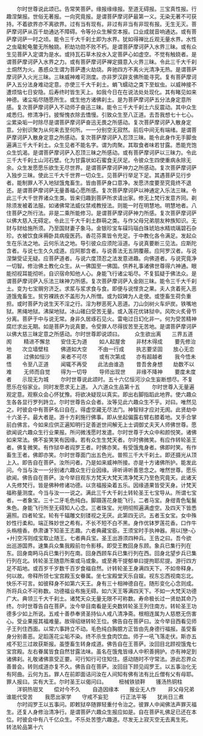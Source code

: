 <!-- { "loadSidebar": true } -->
　　尔时世尊说此颂已。告常笑菩萨。缘报缘缘报。至道无碍报。三宝真性报。行趣涅槃报。世俗无著报。一向究竟报。是谓菩萨摩诃萨最第一义。无染无著不可获持。不着欲界亦不离欲界。过有当有现有。非过有非当有非现有报。无生无灭。菩萨摩诃萨从百千劫通达不障碍。令等分众生解空本报。口业成就音响通达。或有菩萨摩诃萨一时之顷。能令三千大千刹土即为水界。犹如得禅比丘观无量水界。水性之虫鼋鮀龟鳖无所触娆。积劫功勋不败不朽。是谓菩萨摩诃萨入水界三昧。或有众生见菩萨入定谓为是水。或持瓦石草木投水入定菩萨心如虚空。不觉有触娆者。是谓菩萨摩诃萨入水界之力。或有菩萨摩诃萨禅定摄意入火界三昧。令此三千大千刹土烔然为火。愚惑众生谓为菩萨遭火劫烧。奔驰四方不离火光清净无热。是谓菩萨摩诃萨入火光三昧。三昧威神难可测度。亦非罗汉辟支佛所能寻究。复有菩萨摩诃萨入五分法身难动定意。亦使三千大千刹土。蜎飞蠕动之类下至蚁虫。以威神接不遭烦恼七日安隐。后寿终时皆生天上。如我今日在在说法处处现化。其有睹见如来神德。诸尘垢尽随愿所生。或生他方诸佛刹土。是为菩萨摩诃萨五分法身定意所感。复次菩萨摩诃萨入不动师子奋迅三昧。能令三千大千刹土六反震动。其中众生咸悉归。修清净行。披惭愧衣除去憍慢。引致众生至八正道。去吾我想七十七心。尘累染垢一时除尽是谓菩萨摩诃萨奋迅无畏之所感动。复次菩萨摩诃萨入散身定意。分别识聚为从何来去至何所。一一分别空无寂然。前后中间无有端绪。是谓菩萨摩诃萨入散身定意之所感动。复次菩萨摩诃萨入忍顶三昧。能令此身作无手脚虫遍满三千大千刹土。众生见者不能名字。谓为肉聚。其取食者味若甘露。悉能充饱众生饥渴。是谓菩萨摩诃萨入忍顶三昧之所感动。或有菩萨摩诃萨以三昧力。令此三千大千刹土山河石壁。化为甘露状如石蜜食无厌足。令彼众生四使重病永除无余。众生发愿愿乐欲生无尽世界。是谓菩萨摩诃萨神力之所感动。复次菩萨摩诃萨入独步三昧。使此三千大千世界一切众生。见菩萨行举足下足。其遇菩萨见行步者。能制罪人不入地狱饿鬼畜生。皆由菩萨身口意净。发愿济度要至究竟终不退还。是谓菩萨摩诃萨无量善福心愿所感。复次菩萨摩诃萨以神通定入乐法三昧。令此三千大千世界诸众生类。皆来归趣到菩萨所求请出家。修无上梵行发意齐同。剃除须发被着法服。如诸佛常法威仪禁戒教授法。则能一时在明慧地。明慧地者。八住菩萨之所行法。非是二乘所能修习。是谓菩萨摩诃萨神力所感。复次菩萨摩诃萨以佛大慈入无碍定。令此三千大千刹土群萌之类。与作父母兄弟朋友种族知识。无财与财给施所须。乃至国财妻子象马。金银珍宝车磲玛瑙白珠琥珀水精琉璃碧石杂珍。衣被饮食床褥卧具病瘦医药。香花芬熏皆令充足。于中教化各令满足。发起众生在乐法之地。云何乐法之地。导引彼众应须陀洹道。与说真要断三见法。应斯陀含者。与说七生久久成道。应阿那含者。与说善法无五阴覆蔽。应阿罗汉者。与说涅槃受证无疑。应菩萨道者。与说六度顶忍之法发意进趣。向佛道者。与说究竟净一切智。修治佛土教化众生。从一佛国至一佛国。供养礼事诸佛世尊得六神通。眼能彻视耳能彻听。自识宿命知他人心。身能飞行诸尘垢尽。不复狐疑于佛法众。是谓菩萨摩诃萨入乐法三昧神力所感。复次菩萨摩诃萨入金刚三昧。能令三千大千刹土。变为七宝赒穷济乏。求浆与浆求食与食。即便与说悭贪之果。夫人贪着死入恶道饿鬼畜生。贫穷裸跣衣不盖形为人所憎。或为奴婢为人走使。或堕畜生荷负重担。或时菩萨为说生天不淫之行。淫为秽恶死入恶道。刀山剑树火车炉炭。铁嘴地狱。黑绳地狱。沸屎地狱。冰山碓臼受苦无量。或入莲花优钵狱中。风吹火炙骨节分离。菩萨于中与说无常。身非久居琢石见火。雷电过日幻化非一。何为受苦精神腐烂求出无期。如是菩萨为说真要。令受罪人尽得拔苦至无苦地。是谓菩萨摩诃萨以佛大慈三昧定意之所感动。尔时世尊即说颂曰。
　　众生欲出离　　三界五道阂
　　精进不懈怠　　安住无为道
　　如人起屋舍　　非材木得成
　　要先修治地　　次立墙壁柱
　　佛道如大空　　不由一行成
　　执志要坚固　　放心无恋慕
　　过佛如恒沙　　来者不可尽
　　或有次第成　　亦有超越者
　　我今悟未悟　　令至八正道
　　闻辄不再受　　此法由谁造
　　昔吾舍身想　　劫数不以难
　　无师而自觉　　得为一切导
　　导师出现世　　非缘不降神
　　要度未度者　　示现无为城
　　尔时世尊说此颂时。五十六亿恒河沙众生妄断想尽。不复愿乐在俗家业。同时发愿求无上道。
入六道众生品第十五
　　尔时世尊入无量遍观定意。观察众会心怀犹豫。将欲决疑现以真实。即出右脚指蹈此地界。使六趣众生各各显行罗列跱立。尔时世尊告众会者。汝等见此六趣众生不乎。对曰。唯然见之。时彼会中有菩萨名曰自在。得虚空藏无尽法门。神智辩才应对无阂。此贤劫中十六圣子。最大者是。游十方刹施行佛事。即从坐起偏露右臂右膝着地。叉手合掌前白佛言。今如来应供正遍知明行足善逝世间解无上士调御丈夫天人师佛世尊。愿欲闻说六趣众生行业果报。所问微浅愿时发遣。尔时世尊于大众中和颜悦笑。诸佛如来常法。佛不妄笑笑有因缘。若有众生生梵天者。尔时佛微笑。有应作转轮圣王者。佛复微笑。有作狱卒者阎罗王者。时佛亦笑。有受饿鬼身者。佛即时笑。有作畜生王者。佛即亦笑。尔时世尊面门出五色光。普照三千大千刹土。即还摄光从顶上入。即告自在菩萨。汝所问者。乃是如来威神所接。亦是十方诸佛所护。能发此问。今当与汝一一分别诸六趣众生行业因缘。谛听谛听善思念之。唯然世尊。愿乐欲闻。佛告自在菩萨。汝今举目观东方梵天大梵天清净梵天乃至色究竟天。此诸天人先修梵行。皆是佛种修诸功德。以贪福报染着五乐。因缘道果皆受天身。计梵天福称量测度。今当与汝一一说之。满此三千大千刹土转轮圣王七宝导从。所谓七宝者。一者象宝。三十二牙毛色纯白。脚蹑莲花身能飞行。二者马宝。身绀青色髦鬣朱色。身能飞行所至无碍知人心念。三者珠宝。光明彻照遍满虚空。及四天下皆悉遍照。四者轮宝。轮有千辐雕文刻镂视之无厌。此第四无识。五者玉女宝。女中殊妙性行柔和。端正殊妙世之希有。不长不短不白不黑。身作优钵罗莲花香。口作牛头栴檀香。恭肃谦下知圣王志趣。六者典藏宝臣。王须宝时手执神器。用以[戀-心+廾]空泻则成宝取止随王。七者典兵宝。圣王出游须四种兵。王告之曰。吾今欲出巡游国界。速集兵众集我殿前勿令影移。即受王教回身东顾。象兵已集行列在东。回身南眄马兵已集行列在南。回身西顾车兵已集行列在西。回身北望步兵已集行列在北。转轮圣王随意所乘或马或象。或至弗干提郁单曰提拘耶尼提。游行四方足不蹈地。或百岁千岁数千百岁食福自然。计转轮圣王身满四天下。不如帝释身。何以故。帝释所领七宝宫殿玉女眷属。坐七宝殿堂天乐自娱。视东忘西视南忘北。快乐不可言。如彼释身不如第六天王。身有三十相神德自在。随形变化心念则成。所将兵众不可称数。功德福业布施无碍。如六天王等满四天下。不如一大梵天功德广大。典领三千大千刹土。诸梵天众无量无限不可称数。寿命极长过一贤劫其命乃终。尔时世尊告自在菩萨。汝今举目南看是无央数转轮圣王列住南方。转轮圣王功德多少如上所说。五戒十善恭奉贤圣持仙人戒八清净斋。根相连属为人慈愍无伤害心。受业果报其福难量。故得绍继转轮王位。佛告自在菩萨曰。汝今举目西看见师子王列住西面。以常六事跱立不动。毛色纯白胸臆方正皆由先身德行福报。虽受畜身分别善恶。足蹈莲花尘垢不染。终不杀生食肉饮血。师子一吼飞落走伏。斯亦五戒不犯三过故获斯报。虽堕畜生转身成道。佛告自在王菩萨。汝回目北顾视饿鬼七宝宫殿。左右眷属皆食自然甘露法味。虽名在饿鬼皆缘人中积善拥护。亦有神足到诸佛刹。礼敬诸佛禀受正要。可行知行可住知住。感动随时不守常法。游此忍界众善普会。转则成道亦复不久。佛告自在菩萨。汝回目下顾见阎罗王。以五事治化无有阿曲。云何为五。罪人在前即面诘问汝在人间知有佛有法有比丘僧有父有母耶。罪人报曰。实有大王。尔时圣王以偈问曰。
　　杻械铁锁靽　　镬汤热铜柱
　　洋铜热钳叉　　偿对今不久
　　自造因缘本　　报业无人作
　　非父母兄弟　　谁能代受苦
　　我愿出家学　　守戒不妄犯
　　行正法平等　　犹尚日三煮
　　尔时阎罗王以五事问。即敕狱卒随罪轻重付令治之。彼罪人中闻佛法声罪灭福生。还复人身修治清净行。是谓菩萨六趣众生报应如是。自在菩萨礼佛足已还在本位。时彼会中有八千亿众生。不乐处苦堕六趣道。尽发无上寂灭空无去离生死。
转法轮品第十六
